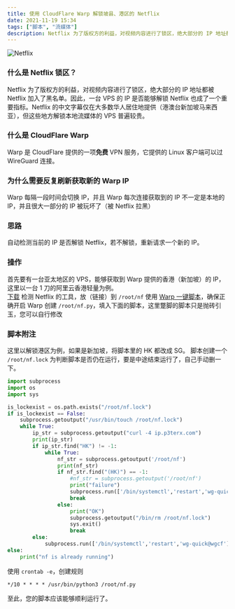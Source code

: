 ```yaml
---
title: 使用 CloudFlare Warp 解锁坡县、港区的 Netflix
date: 2021-11-19 15:34
tags: ["脚本", "流媒体"]
description: Netflix 为了版权方的利益，对视频内容进行了锁区，绝大部分的 IP 地址都被 Netflix 加入了黑名单。
---
```

![Netflix](https://static.kuri.su/2022/11/c3c6e6a75c0c763636a9143bc1665716.webp)
### 什么是 Netflix 锁区？
Netflix 为了版权方的利益，对视频内容进行了锁区，绝大部分的 IP 地址都被 Netflix 加入了黑名单。因此，一台 VPS 的 IP 是否能够解锁 Netflix 也成了一个重要指标。Netflix 的中文字幕仅在大多数华人居住地提供（港澳台新加坡马来西亚），但这些地方解锁本地流媒体的 VPS 普遍较贵。
<!-- more -->

### 什么是 CloudFlare Warp
Warp 是 CloudFlare 提供的一项**免费** VPN 服务，它提供的 Linux 客户端可以过 WireGuard 连接。

### 为什么需要反复刷新获取新的 Warp IP
Warp 每隔一段时间会切换 IP，并且 Warp 每次连接获取到的 IP 不一定是本地的IP，并且很大一部分的 IP 被玩坏了（被 Netflix 拉黑）

### 思路
自动检测当前的 IP 是否解锁 Netflix，若不解锁，重新请求一个新的 IP。
### 操作
首先要有一台亚太地区的 VPS，能够获取到 Warp 提供的香港（新加坡）的 IP，这里以一台 1 刀的阿里云香港轻量为例。  
[下载](https://github.com/sjlleo/netflix-verify) 检测 Netflix 的工具，放（链接）到 `/root/nf`
使用 [Warp 一键脚本](https://p3terx.com/archives/cloudflare-warp-configuration-script.html)，确保正确开启 Warp
创建 `/root/nf.py`，填入下面的脚本，这里蹩脚的脚本只是抛砖引玉，您可以自行修改  
### 脚本附注
这里以解锁港区为例，如果是新加坡，将脚本里的 HK 都改成 SG。
脚本创建一个 `/root/nf.lock` 为判断脚本是否仍在运行，要是中途结束运行了，自己手动删一下。
````Python
import subprocess
import os
import sys

is_lockexist = os.path.exists("/root/nf.lock")
if is_lockexist == False:
    subprocess.getoutput("/usr/bin/touch /root/nf.lock")
    while True:
        ip_str = subprocess.getoutput("curl -4 ip.p3terx.com")
        print(ip_str)
        if ip_str.find("HK") != -1:
            while True:
                nf_str = subprocess.getoutput('/root/nf')
                print(nf_str)
                if nf_str.find("(HK)") == -1:
                    #nf_str = subprocess.getoutput('/root/nf')
                    print("failure")
                    subprocess.run(['/bin/systemctl','restart','wg-quick@wgcf'])
                    break
                else:
                    print("OK")
                    subprocess.getoutput("/bin/rm /root/nf.lock")
                    sys.exit()
                    break
        else:
            subprocess.run(['/bin/systemctl','restart','wg-quick@wgcf'])
else:
    print("nf is already running")
````
使用 `crontab -e`，创建规则  
````
*/10 * * * * /usr/bin/python3 /root/nf.py
````
至此，您的脚本应该能够顺利运行了。